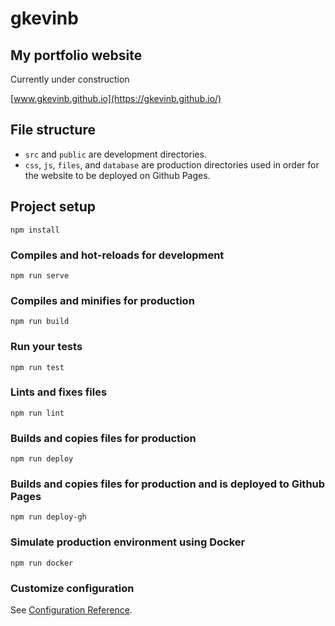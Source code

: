 # gkevinb

## My portfolio website

Currently under construction

[www.gkevinb.github.io](https://gkevinb.github.io/)

## File structure 

- `src` and `public` are development directories.
- `css`, `js`, `files`, and `database` are production directories used in order for the website to be deployed on Github Pages.


## Project setup
```
npm install
```

### Compiles and hot-reloads for development
```
npm run serve
```

### Compiles and minifies for production
```
npm run build
```

### Run your tests
```
npm run test
```

### Lints and fixes files
```
npm run lint
```

### Builds and copies files for production
```
npm run deploy
```

### Builds and copies files for production and is deployed to Github Pages
```
npm run deploy-gh
```

### Simulate production environment using Docker
```
npm run docker
```

### Customize configuration
See [Configuration Reference](https://cli.vuejs.org/config/).
